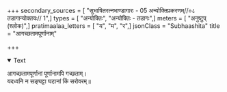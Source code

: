 +++
secondary_sources = [ "सुभाषितरत्नभाण्डागारः -  05 अन्योक्तिप्रकरणम्//०८ तडागान्योक्तयः// 1",]
types = [ "अन्योक्तिः", "अन्योक्तिः - तडागः",]
meters = [ "अनुष्टुप् (श्लोक)",]
pratimaalaa_letters = [ "य", "म", "र",]
jsonClass = "Subhaashita"
title = "आगच्छतामपूर्णानाम्"

+++

<details open><summary>Text</summary>

आगच्छतामपूर्णानां पूर्णानामपि गच्छताम्।  
यदध्वनि न सङ्घट्टा घटानां किं सरोवरम्॥
</details>
